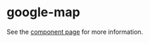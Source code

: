 google-map
==========

See the [component page](https://googlewebcomponents.github.io/google-map) for more information.

